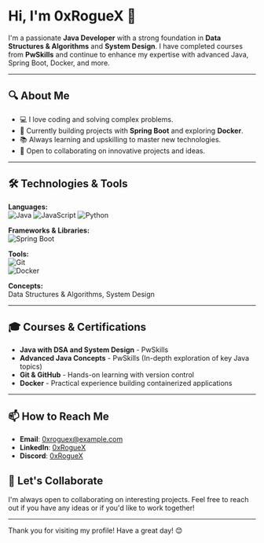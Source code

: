 # Hi, I'm 0xRogueX 👋

I'm a passionate **Java Developer** with a strong foundation in **Data Structures & Algorithms** and **System Design**. I have completed courses from **PwSkills** and continue to enhance my expertise with advanced Java, Spring Boot, Docker, and more.

---

## 🔍 About Me

- 💻 I love coding and solving complex problems.
- 🚀 Currently building projects with **Spring Boot** and exploring **Docker**.
- 📚 Always learning and upskilling to master new technologies.
- 🤝 Open to collaborating on innovative projects and ideas.

---

## 🛠️ Technologies & Tools

**Languages:**  
![Java](https://img.shields.io/badge/Java-ED8B00?style=flat&logo=java&logoColor=white)
![JavaScript](https://img.shields.io/badge/JavaScript-F7DF1E?style=flat&logo=javascript&logoColor=black)
![Python](https://img.shields.io/badge/Python-3776AB?style=flat&logo=python&logoColor=white)

**Frameworks & Libraries:**  
![Spring Boot](https://img.shields.io/badge/Spring%20Boot-6DB33F?style=flat&logo=spring&logoColor=white)

**Tools:**  
![Git](https://img.shields.io/badge/Git-F05032?style=flat&logo=git&logoColor=white)  
![Docker](https://img.shields.io/badge/Docker-2496ED?style=flat&logo=docker&logoColor=white)

**Concepts:**  
Data Structures & Algorithms, System Design

---

## 🎓 Courses & Certifications

- **Java with DSA and System Design** - PwSkills
- **Advanced Java Concepts** - PwSkills (In-depth exploration of key Java topics)
- **Git & GitHub** - Hands-on learning with version control
- **Docker** - Practical experience building containerized applications

---

## 📫 How to Reach Me

- **Email**: 0xroguex@example.com
- **LinkedIn**: [0xRogueX](https://www.linkedin.com/in/vivekdadhaniya/)
- **Discord**: [0xRogueX](https://discord.com/users/1073565428233801738)

## 🤝 Let's Collaborate

I'm always open to collaborating on interesting projects. Feel free to reach out if you have any ideas or if you'd like to work together!

---

Thank you for visiting my profile! Have a great day! 😊
